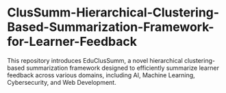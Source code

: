 # ClusSumm-Hierarchical-Clustering-Based-Summarization-Framework-for-Learner-Feedback
This repository introduces EduClusSumm, a novel hierarchical clustering-based summarization framework designed to efficiently summarize learner feedback across various domains, including AI, Machine Learning, Cybersecurity, and Web Development.
